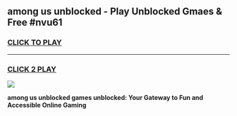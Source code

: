 
## among us unblocked - Play Unblocked Gmaes & Free #nvu61
<h3>
<a href="https://premium.freeplayer.one?title=among_us_unblocked&ref=03M">CLICK TO PLAY</a></h3>
<hr>

<h3>
<a href="https://premium.freeplayer.one?title=among_us_unblocked&ref=03M">CLICK 2 PLAY</a>
  
</h3>

<a href="https://premium.freeplayer.one?title=among_us_unblocked&ref=03M"><img src="https://clearcache.store/games.png"></a>


**among us unblocked games unblocked: Your Gateway to Fun and Accessible Online Gaming**
